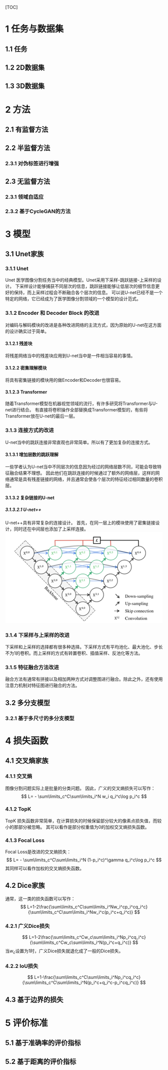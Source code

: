 [TOC]

# 1 任务与数据集
## 1.1 任务
## 1.2 2D数据集
## 1.3 3D数据集

# 2 方法
## 2.1 有监督方法
## 2.2 半监督方法
### 2.3.1 对伪标签进行增强
## 2.3 无监督方法
### 2.3.1 领域自适应
### 2.3.2 基于CycleGAN的方法
# 3 模型
## 3.1 Unet家族

### 3.1.1 Unet
Unet 医学图像分割任务当中的经典模型。Unet采用下采样-跳跃链接-上采样的设计。
下采样设计能够捕获不同层次的信息，跳跃链接能够让低层次的细节信息更好的保持，而上采样过程会不断融合各个层次的信息。
可以说U-net已经不是一个特定的网络，它已经成为了医学图像分割领域的一个模型的设计范式。

### 3.1.2 Encoder 和 Decoder Block 的改进
对编码与解码模块的改进是各种改进网络的主流方式，因为原始的U-net在这方面的设计确实过于简单。
#### 3.1.2.1 残差块
将残差网络当中的残差块应用到U-net当中是一件相当容易的事情。
#### 3.1.2.2 密集理解模块
将具有密集链接的模块用的做Encoder和Decoder也很容易。
#### 3.1.2.3 Transformer
随着Transformer模型在机器视觉领域的流行，有许多研究将Transformer与U-net进行结合。
有直接将卷积操作全部替换成Transformer模型的，有些将Transformer放在U-net的最后一层。

### 3.1.3 连接方式的改进
U-net当中的跳跃连接非常直观也非常简单。所以有了更加复杂的连接方式。
#### 3.1.3.1 增加层数的跳跃理解
一些学者认为U-net当中不同层次的信息因为经过的网络层数不同，可能会导致特征融合结果不理想。
因此他们在跳跃连接的时候通过了额外的网络层，这样的网络通常是具有残差链接的网络，并且通常会使各个层次的特征经过相同数量的卷积层。
#### 3.1.3.2 复杂链接的U-net
##### 3.1.3.2.1 U-net++
U-net++具有非常复杂的连接设计。
首先，在同一层上的模块使用了密集链接设计，同时还在中间层也添加了上采样连接。
![](image/unet++.png)

### 3.1.4 下采样与上采样的改进
下采样和上采样的选择都有很多种选择。下采样方式有平均池化、最大池化、步长不为1的卷积。而上采样的方式有转置卷积、插值采样、反池化等方法。

### 3.1.5 特征融合方法改进
融合方法有通常有拼接以及相加两种方式对调整图进行融合。除此之外，还有使用注意力机制对特征图进行融合的方法。

## 3.2 多分支模型
### 3.2.1 基于多尺寸的多分支模型
# 4 损失函数
## 4.1 交叉熵家族
### 4.1.1 交叉熵
图像分割问题实际上是批量的分类问题。
因此，广义的交叉熵损失可以写作：
$$
L= - \sum\limits_c^C\sum\limits_i^N w_i q_i^c\log p_i^c 
$$
### 4.1.2 TopK 
TopK 损失函数非常简单，在计算损失的时候保留部分较大的像素点损失值，而较小的那部分被忽略。
其可以看作是部分权重值为0的加权交叉熵损失函数。
### 4.1.3 Focal Loss
Focal Loss是改进的交叉熵损失：
$$
L= - \sum\limits_c^C\sum\limits_i^N (1-p_i^c)^\gamma q_i^c\log p_i^c 
$$
其同样可以看作加权的交叉熵损失函数。
## 4.2 Dice家族
通常，这一类的损失函数可以写作：
$$
L=1-2\frac{\sum\limits_c^C\sum\limits_i^Nw_i^cp_i^cq_i^c}{\sum\limits_c^C\sum\limits_i^Nw_i^c(p_i^c+q_i^c)}
$$
### 4.2.1 广义Dice损失
$$
L=1-2\frac{\sum\limits_c^Cw_c\sum\limits_i^Np_i^cq_i^c}{\sum\limits_c^Cw_c\sum\limits_i^N(p_i^c+q_i^c)}
$$
当$w_c$设置为1时，广义Dice损失就退化成了一般的Dice损失。

### 4.2.2 IoU损失
$$
L=1-\frac{\sum\limits_c^C\sum\limits_i^Np_i^cq_i^c}{\sum\limits_c^C\sum\limits_i^N(p_i^c+q_i^c-p_i^cq_i^c)}
$$
## 4.3 基于边界的损失

# 5 评价标准
## 5.1 基于准确率的评价指标
## 5.2 基于距离的评价指标
